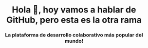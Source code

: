 <h1 align="center">Hola 👋, hoy vamos a hablar de GitHub, pero esta es la otra rama</h1>
<h3 align="center">La plataforma de desarrollo colaborativo más popular del mundo!</h3>
